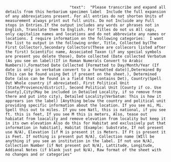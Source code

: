                                 "text":  "Please transcribe and expand all details from this herbarium specimen label  Include the full expansion of any abbreviations present. For all entries do not shorten Units of measurement always print out full units. Do not Incluide any Full stops in Entries.If the output includes any words or phrases not in English, Translate them to English. For Titles do not us All caps, only capitalize names and locations and do not abbreviate any names or locations. I require information on the following categories:  I want the list to output in the following order, Title, Collected by(The First Collector),Secondary Collectors(These are collecors listed after the first) Scientific name, Associated Taxon (if any special symbols are present you delete those), Date collected (Date collected Verbatum (As you see on label)(If in Roman Numerals Convert to Arabic Numbers)),Formatted Date Collected [Formatted to Day/Month/Year (If date is only in verbatum convert to a formatted date)],Determined By (This can be found using Det if present on the sheet.), Determined Date (also can be found in a field that contains Det), Country(Spell Out Whole country if abreviated), First Political Unit [State/Provience/district], Second Political Unit [County if co. Use County],City(May be included in Detailed Locality, if so remove from there and put into city), Detailed Locality(Verbatum: This is how it apprears ion the label) [Anything below the country and political unit providing specific information about the location. If you see mi, Mi. Spell this out to miles. If you see Natl, this is national, if you see ft. this is feet, If you see M this is meters, Also, tease out habiatat from loacality and remove elevation from locality but keep it in its own elevation Also do this for Habitat and exclusively put that information in habitiat], Habitat (Example: Substrate, If not present use N/A), Elevation [if M is present it is Meters. If Ft is present it is Feet. If nothing is present put N/A], Collection name [WIll be anything if you see an institution in the label. If not use N/A], Collection Number [if Not present put N/A], Lattitude, Longitude, Addional Notes (if blank just put N/A), Raw format of the sheet with no changes and or categories"
